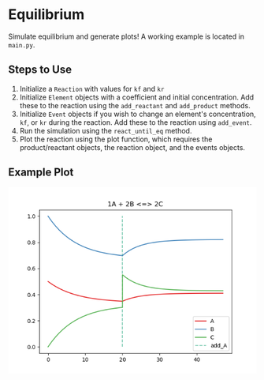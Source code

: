 # Equilibrium

Simulate equilibrium and generate plots! A working example is located in `main.py`.

## Steps to Use
1. Initialize a `Reaction` with values for `kf` and `kr`
2. Initialize `Element` objects with a coefficient and initial concentration.
Add these to the reaction using the `add_reactant` and `add_product` methods.
3. Initialize `Event` objects if you wish to change an element's concentration, `kf`, or `kr` during the reaction.
Add these to the reaction using `add_event`.
4. Run the simulation using the `react_until_eq` method.
5. Plot the reaction using the plot function, which requires the product/reactant objects, the reaction object, and the events objects.

## Example Plot
![Plot](plot.png)
